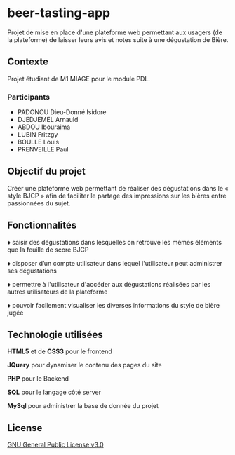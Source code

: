 # beer-tasting-app

Projet de mise en place d'une plateforme web permettant aux usagers (de la plateforme) de laisser leurs avis et notes suite à une dégustation de Bière.

## **Contexte**

Projet étudiant de M1 MIAGE pour le module PDL.


### **Participants**

- PADONOU Dieu-Donné Isidore
- DJEDJEMEL Arnauld
- ABDOU Ibouraima
- LUBIN Fritzgy
- BOULLE Louis
- PRENVEILLE Paul

## **Objectif du projet**

Créer une plateforme web permettant de réaliser des dégustations dans le « style BJCP » afin de faciliter le partage des impressions sur les bières entre passionnées du sujet.

## Fonctionnalités

♦ saisir des dégustations dans lesquelles on retrouve les mêmes 
éléments que la feuille de score BJCP

♦ disposer d’un compte utilisateur dans lequel l'utilisateur peut administrer ses 
dégustations

♦ permettre à l'utilisateur d'accéder aux dégustations réalisées par les autres utilisateurs de 
la plateforme

♦ pouvoir facilement visualiser les diverses informations du style de bière jugée

## Technologie utilisées

**HTML5** et de **CSS3** pour le frontend

**JQuery** pour dynamiser le contenu des pages du site

**PHP** pour le Backend

**SQL** pour le langage côté server

**MySql** pour administrer la base de donnée du projet



## License
[ GNU General Public License v3.0](https://choosealicense.com/licenses/gpl-3.0/)


